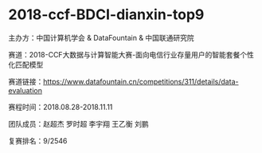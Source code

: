# 2018-ccf-BDCI-dianxin-top9

主办方：中国计算机学会 & DataFountain & 中国联通研究院

赛道：2018-CCF大数据与计算智能大赛-面向电信行业存量用户的智能套餐个性化匹配模型

赛道链接：https://www.datafountain.cn/competitions/311/details/data-evaluation

赛程时间：2018.08.28-2018.11.11

团队成员：赵超杰 罗时超 李宇翔 王乙衡 刘鹏

复赛排名：9/2546
